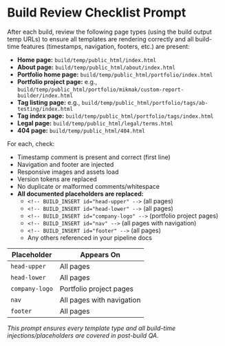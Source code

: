 # Build Review Checklist Prompt

After each build, review the following page types (using the build output temp URLs) to ensure all templates are rendering correctly and all build-time features (timestamps, navigation, footers, etc.) are present:

- **Home page:** `build/temp/public_html/index.html`
- **About page:** `build/temp/public_html/about/index.html`
- **Portfolio home page:** `build/temp/public_html/portfolio/index.html`
- **Portfolio project page:** e.g., `build/temp/public_html/portfolio/mikmak/custom-report-builder/index.html`
- **Tag listing page:** e.g., `build/temp/public_html/portfolio/tags/ab-testing/index.html`
- **Tag index page:** `build/temp/public_html/portfolio/tags/index.html`
- **Legal page:** `build/temp/public_html/legal/terms.html`
- **404 page:** `build/temp/public_html/404.html`

For each, check:
- Timestamp comment is present and correct (first line)
- Navigation and footer are injected
- Responsive images and assets load
- Version tokens are replaced
- No duplicate or malformed comments/whitespace
- **All documented placeholders are replaced:**
  - `<!-- BUILD_INSERT id="head-upper" -->` (all pages)
  - `<!-- BUILD_INSERT id="head-lower" -->` (all pages)
  - `<!-- BUILD_INSERT id="company-logo" -->` (portfolio project pages)
  - `<!-- BUILD_INSERT id="nav" -->` (all pages with navigation)
  - `<!-- BUILD_INSERT id="footer" -->` (all pages)
  - Any others referenced in your pipeline docs

| Placeholder                        | Appears On                        |
|------------------------------------|-----------------------------------|
| `head-upper`                       | All pages                         |
| `head-lower`                       | All pages                         |
| `company-logo`                     | Portfolio project pages           |
| `nav`                              | All pages with navigation         |
| `footer`                           | All pages                         |

_This prompt ensures every template type and all build-time injections/placeholders are covered in post-build QA._
